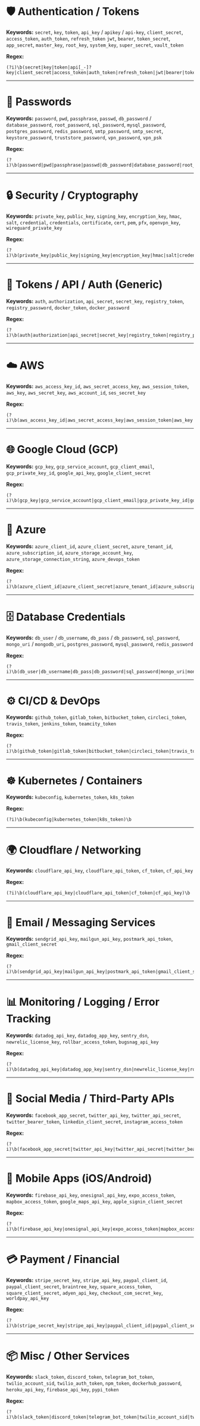 # 🛡️ **Authentication / Tokens**

**Keywords:**
`secret`, `key`, `token`, `api_key` / `apikey` / `api-key`, `client_secret`, `access_token`, `auth_token`, `refresh_token` `jwt`, `bearer`, `token_secret`, `app_secret`, `master_key`, `root_key`, `system_key`, `super_secret`, `vault_token`

**Regex:**

```regex
(?i)\b(secret|key|token|api[_-]?key|client_secret|access_token|auth_token|refresh_token|jwt|bearer|token_secret|app_secret|master_key|root_key|system_key|super_secret|vault_token)\b
```

---

# 🔑 **Passwords**

**Keywords:**
`password`, `pwd`, `passphrase`, `passwd`, `db_password` / `database_password`, `root_password`, `sql_password`, `mysql_password`, `postgres_password`, `redis_password`, `smtp_password`, `smtp_secret`, `keystore_password`, `truststore_password`, `vpn_password`, `vpn_psk`

**Regex:**

```regex
(?i)\b(password|pwd|passphrase|passwd|db_password|database_password|root_password|sql_password|mysql_password|postgres_password|redis_password|smtp_password|smtp_secret|keystore_password|truststore_password|vpn_password|vpn_psk)\b
```

---

# 🔒 **Security / Cryptography**

**Keywords:**
`private_key`, `public_key`, `signing_key`, `encryption_key`, `hmac`, `salt`, `credential`, `credentials`, `certificate`, `cert`, `pem`, `pfx`, `openvpn_key`, `wireguard_private_key`

**Regex:**

```regex
(?i)\b(private_key|public_key|signing_key|encryption_key|hmac|salt|credential|credentials|certificate|cert|pem|pfx|openvpn_key|wireguard_private_key)\b
```

---

# 🔐 **Tokens / API / Auth (Generic)**

**Keywords:**
`auth`, `authorization`, `api_secret`, `secret_key`, `registry_token`, `registry_password`, `docker_token`, `docker_password`

**Regex:**

```regex
(?i)\b(auth|authorization|api_secret|secret_key|registry_token|registry_password|docker_token|docker_password)\b
```

---

# ☁️ **AWS**

**Keywords:**
`aws_access_key_id`, `aws_secret_access_key`, `aws_session_token`, `aws_key`, `aws_secret_key`, `aws_account_id`, `ses_secret_key`

**Regex:**

```regex
(?i)\b(aws_access_key_id|aws_secret_access_key|aws_session_token|aws_key|aws_secret_key|aws_account_id|ses_secret_key)\b
```

---

# 🌐 **Google Cloud (GCP)**

**Keywords:**
`gcp_key`, `gcp_service_account`, `gcp_client_email`, `gcp_private_key_id`, `google_api_key`, `google_client_secret`

**Regex:**

```regex
(?i)\b(gcp_key|gcp_service_account|gcp_client_email|gcp_private_key_id|google_api_key|google_client_secret)\b
```

---

# 🔷 **Azure**

**Keywords:**
`azure_client_id`, `azure_client_secret`, `azure_tenant_id`, `azure_subscription_id`, `azure_storage_account_key`, `azure_storage_connection_string`, `azure_devops_token`

**Regex:**

```regex
(?i)\b(azure_client_id|azure_client_secret|azure_tenant_id|azure_subscription_id|azure_storage_account_key|azure_storage_connection_string|azure_devops_token)\b
```

---

# 🗄️ **Database Credentials**

**Keywords:**
`db_user` / `db_username`, `db_pass` / `db_password`, `sql_password`, `mongo_uri` / `mongodb_uri`, `postgres_password`, `mysql_password`, `redis_password`

**Regex:**

```regex
(?i)\b(db_user|db_username|db_pass|db_password|sql_password|mongo_uri|mongodb_uri|postgres_password|mysql_password|redis_password)\b
```

---

# ⚙️ **CI/CD & DevOps**

**Keywords:**
`github_token`, `gitlab_token`, `bitbucket_token`, `circleci_token`, `travis_token`, `jenkins_token`, `teamcity_token`

**Regex:**

```regex
(?i)\b(github_token|gitlab_token|bitbucket_token|circleci_token|travis_token|jenkins_token|teamcity_token)\b
```

---

# ☸️ **Kubernetes / Containers**

**Keywords:**
`kubeconfig`, `kubernetes_token`, `k8s_token`

**Regex:**

```regex
(?i)\b(kubeconfig|kubernetes_token|k8s_token)\b
```

---

# 🌍 **Cloudflare / Networking**

**Keywords:**
`cloudflare_api_key`, `cloudflare_api_token`, `cf_token`, `cf_api_key`

**Regex:**

```regex
(?i)\b(cloudflare_api_key|cloudflare_api_token|cf_token|cf_api_key)\b
```

---

# 📧 **Email / Messaging Services**

**Keywords:**
`sendgrid_api_key`, `mailgun_api_key`, `postmark_api_token`, `gmail_client_secret`

**Regex:**

```regex
(?i)\b(sendgrid_api_key|mailgun_api_key|postmark_api_token|gmail_client_secret)\b
```

---

# 📊 **Monitoring / Logging / Error Tracking**

**Keywords:**
`datadog_api_key`, `datadog_app_key`, `sentry_dsn`, `newrelic_license_key`, `rollbar_access_token`, `bugsnag_api_key`

**Regex:**

```regex
(?i)\b(datadog_api_key|datadog_app_key|sentry_dsn|newrelic_license_key|rollbar_access_token|bugsnag_api_key)\b
```

---

# 📱 **Social Media / Third-Party APIs**

**Keywords:**
`facebook_app_secret`, `twitter_api_key`, `twitter_api_secret`, `twitter_bearer_token`, `linkedin_client_secret`, `instagram_access_token`

**Regex:**

```regex
(?i)\b(facebook_app_secret|twitter_api_key|twitter_api_secret|twitter_bearer_token|linkedin_client_secret|instagram_access_token)\b
```

---

# 📲 **Mobile Apps (iOS/Android)**

**Keywords:**
`firebase_api_key`, `onesignal_api_key`, `expo_access_token`, `mapbox_access_token`, `google_maps_api_key`, `apple_signin_client_secret`

**Regex:**

```regex
(?i)\b(firebase_api_key|onesignal_api_key|expo_access_token|mapbox_access_token|google_maps_api_key|apple_signin_client_secret)\b
```

---

# 💳 **Payment / Financial**

**Keywords:**
`stripe_secret_key`, `stripe_api_key`, `paypal_client_id`, `paypal_client_secret`, `braintree_key`, `square_access_token`, `square_client_secret`, `adyen_api_key`, `checkout_com_secret_key`, `worldpay_api_key`

**Regex:**

```regex
(?i)\b(stripe_secret_key|stripe_api_key|paypal_client_id|paypal_client_secret|braintree_key|square_access_token|square_client_secret|adyen_api_key|checkout_com_secret_key|worldpay_api_key)\b
```

---

# 📦 **Misc / Other Services**

**Keywords:**
`slack_token`, `discord_token`, `telegram_bot_token`, `twilio_account_sid`, `twilio_auth_token`, `npm_token`, `dockerhub_password`, `heroku_api_key`, `firebase_api_key`, `pypi_token`

**Regex:**

```regex
(?i)\b(slack_token|discord_token|telegram_bot_token|twilio_account_sid|twilio_auth_token|npm_token|dockerhub_password|heroku_api_key|firebase_api_key|pypi_token)\b
```
